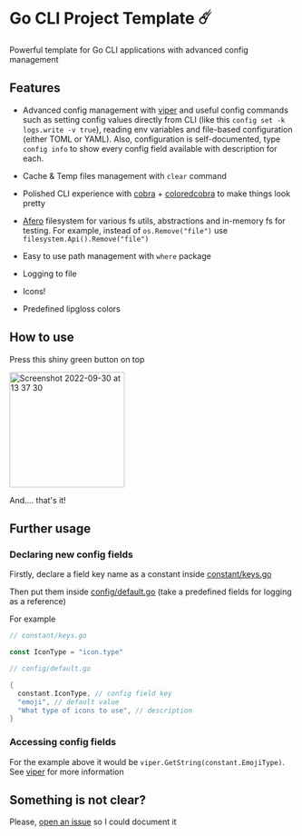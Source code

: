 # Go CLI Project Template ☄️

Powerful template for Go CLI applications with advanced config management

## Features

- Advanced config management with [viper](https://github.com/spf13/viper) and
  useful config commands such as setting config values directly from CLI (like this `config set -k logs.write -v true`),
  reading env variables and file-based configuration (either TOML or YAML). Also, configuration is self-documented, type `config info` to show every config field available with description for each.

- Cache & Temp files management with `clear` command

- Polished CLI experience with [cobra](https://github.com/spf13/cobra) + [coloredcobra](https://github.com/ivanpirog/coloredcobra) to make things look pretty

- [Afero](https://github.com/spf13/afero) filesystem for various fs utils, abstractions and in-memory fs for testing.
  For example, instead of `os.Remove("file")` use `filesystem.Api().Remove("file")`

- Easy to use path management with `where` package

- Logging to file

- Icons!

- Predefined lipgloss colors

## How to use

Press this shiny green button on top

<img width="203" alt="Screenshot 2022-09-30 at 13 37 30" src="https://user-images.githubusercontent.com/62389790/193252456-42b966a7-2679-4868-bf25-d862524733ee.png">


And.... that's it! 

## Further usage

### Declaring new config fields

Firstly, declare a field key name as a constant inside [constant/keys.go](https://github.com/metafates/go-template/blob/main/constant/keys.go)

Then put them inside [config/default.go](https://github.com/metafates/go-template/blob/0a71f1da1c51415469067edbfbe4cbb90e06ef13/config/default.go#L8:L23) (take a predefined fields for logging as a reference)

For example

```go
// constant/keys.go

const IconType = "icon.type"
```

```go
// config/default.go

{
  constant.IconType, // config field key
  "emoji", // default value
  "What type of icons to use", // description
}
```

### Accessing config fields

For the example above it would be `viper.GetString(constant.EmojiType)`. See [viper](https://github.com/spf13/viper) for more information


## Something is not clear?

Please, [open an issue](https://github.com/metafates/go-template/issues/new) so I could document it
